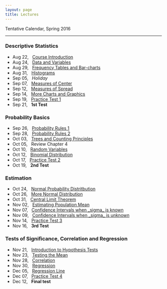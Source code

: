 ```yaml
---
layout: page
title: Lectures
---
```


Tentative Calendar, Spring 2016

<hr>

### Descriptive Statistics

<ul class="fa-ul">
  <li>
    <a href="01-course-introduction"><i class="fa-li fa fa-thumb-tack"></i></a> Aug 22, &nbsp;&nbsp;<a href="https://docs.google.com/presentation/d/198SOU2LJlhNnaZKdychSRRmJ5qqHTc4ANHG5KH_sWjo/pub?start=false&loop=false&delayms=3000" target="_blank">Course Introduction</a>
  </li>
  <li>
    <a href="02-data-variables"><i class="fa-li fa fa-thumb-tack"></i></a> Aug 24, &nbsp;&nbsp;<a href="https://docs.google.com/presentation/d/1Kb4kzobkNyBgoy5cxGs7zQ_6fm8tGpZ_sBvw_ygT_48/pub?start=false&loop=false&delayms=3000" target="_blank">Data and Variables</a>
  </li>
  <li>
    <a href="03-frequency-tables"><i class="fa-li fa fa-thumb-tack"></i></a> Aug 29, &nbsp;&nbsp;<a href="https://docs.google.com/presentation/d/1u-DBE9BbnGCcujiJ3Q-03VkMqQywybAPzb5uLIsEl8k/pub?start=false&loop=false&delayms=3000" target="_blank">Frequency Tables and Bar-charts</a>
  </li>
  <li>
    <a href="04-histograms"><i class="fa-li fa fa-thumb-tack"></i></a> Aug 31, &nbsp;&nbsp;<a href="https://docs.google.com/presentation/d/1fM4k0x-glH6deRNO8ekrQjRqPQdroMfap67NB6MfYPo/pub?start=false&loop=false&delayms=3000" target="_blank">Histograms</a>
  </li>
  <li>
    <i class="fa-li fa fa-thumb-tack"></i> Sep 05, &nbsp;&nbsp;<em>Holiday</em>
  </li>
  <li>
    <a href="05-measures-center"><i class="fa-li fa fa-thumb-tack"></i></a> Sep 07, &nbsp;&nbsp;<a href="https://docs.google.com/presentation/d/1QCrikMs63EhU3TALiDXheaMKyAoqEGhz9z6oCxpIi2k/pub?start=false&loop=false&delayms=3000" target="_blank">Measures of Center</a>
  </li>
  <li>
    <a href="06-measures-spread"><i class="fa-li fa fa-thumb-tack"></i></a> Sep 12, &nbsp;&nbsp;<a href="https://docs.google.com/presentation/d/1wZa-ugbyaCHA-4rAVLxPONuMd9gJc3Ithxogt8Lv-zY/pub?start=false&loop=false&delayms=3000" target="_blank">Measures of Spread</a>
  </li>
  <li>
    <a href="07-more-charts"><i class="fa-li fa fa-thumb-tack"></i></a> Sep 14, &nbsp;&nbsp;<a href="https://docs.google.com/presentation/d/1Rc0FwkYaWzLL4nzXuplnsArxBDs5TK6qktJ4C3eRxKc/pub?start=false&loop=false&delayms=3000" target="_blank">More Charts and Graphics</a>
  </li>
  <li>
    <i class="fa-li fa fa-thumb-tack"></i> Sep 19, &nbsp;&nbsp;<a href="../homework/math13-practice01-questions.pdf">Practice Test 1</a>
  </li>
  <li>
    <i class="fa-li fa fa-thumb-tack"></i> Sep 21, &nbsp;&nbsp;<b>1st Test</b>
  </li>
</ul>


### Probability Basics

<ul class="fa-ul">
  <li>
    <a href="08-probability-rules1"><i class="fa-li fa fa-thumb-tack"></i></a> Sep 26, &nbsp;&nbsp;<a href="https://docs.google.com/presentation/d/1cJCPgszna-QLD6o2ab6c9SUkFFEt0bJljy5xVIkPfA0/pub?start=false&loop=false&delayms=3000" target="_blank">Probability Rules 1</a>
  </li>
  <li>
    <a href="09-probability-rules2"><i class="fa-li fa fa-thumb-tack"></i></a> Sep 28, &nbsp;&nbsp;<a href="https://docs.google.com/presentation/d/1Xxy6ZoVBN9duY5iy9j-4yXKywDbK4fRWo5wadyPsOjk/pub?start=false&loop=false&delayms=3000" target="_blank">Probability Rules 2</a>
  </li>
  <li>
    <a href="10-counting-principles"><i class="fa-li fa fa-thumb-tack"></i></a> Oct 03, &nbsp;&nbsp;<a href="https://docs.google.com/presentation/d/1kgZsJFMibB5rRx1sVqJTy6efd6dgrfg1S89dAZ-wPeI/pub?start=false&loop=false&delayms=3000" target="_blank">Trees and Counting Principles</a>
  </li>
  <li>
    <i class="fa-li fa fa-thumb-tack"></i> Oct 05, &nbsp;&nbsp;Review Chapter 4
  </li>
  <li>
    <a href="11-random-variables"><i class="fa-li fa fa-thumb-tack"></i></a> Oct 10, &nbsp;&nbsp;<a href="https://docs.google.com/presentation/d/1mXkzTzr80sOfxs45QEFgywjUMw8FSHvAv8KNYO0X9Tc/pub?start=false&loop=false&delayms=3000" target="_blank">Random Variables</a>
  </li>
  <li>
    <a href="12-binomial-distribution"><i class="fa-li fa fa-thumb-tack"></i></a> Oct 12, &nbsp;&nbsp;<a href="https://docs.google.com/presentation/d/1l269oLR23ZkZe2allThPMn2PMj6Q9MVp7j8oL2uiVuI/pub?start=false&loop=false&delayms=3000" target="_blank">Binomial Distribution</a>
  </li>
<!--  
<li>
    <i class="fa-li fa fa-thumb-tack"></i> Mar 21, &nbsp;&nbsp;<em>Spring Break</em>
  </li>
  <li>
    <i class="fa-li fa fa-thumb-tack"></i> Mar 23, &nbsp;&nbsp;<em>Spring Break</em>
  </li>
-->
  <li>
    <i class="fa-li fa fa-thumb-tack"></i></a> Oct 17, &nbsp;&nbsp;<a href="../homework/math13-practice02-questions.pdf">Practice Test 2</a>
  </li>
  <li>
    <i class="fa-li fa fa-thumb-tack"></i> Oct 19, &nbsp;&nbsp;<b>2nd Test</b>
  </li>
</ul>


### Estimation

<ul class="fa-ul">
  <li>
    <a href="13-normal-distribution"><i class="fa-li fa fa-thumb-tack"></i></a> Oct 24, &nbsp;&nbsp;<a href="https://docs.google.com/presentation/d/1WPUjZUCeiLE1MhVMCpG8GFc35t2mj3fNRbZaGAPzTdg/pub?start=false&loop=false&delayms=3000" target="_blank">Normal Probability Distritbution</a>
  </li>
  <li>
    <a href="13-normal-distribution"><i class="fa-li fa fa-thumb-tack"></i></a> Oct 26, &nbsp;&nbsp;<a href="https://docs.google.com/presentation/d/1WPUjZUCeiLE1MhVMCpG8GFc35t2mj3fNRbZaGAPzTdg/pub?start=false&loop=false&delayms=3000" target="_blank">More Normal Distribution</a>
  </li>
  <li>
    <a href="14-sampling-distributions"><i class="fa-li fa fa-thumb-tack"></i></a> Oct 31, &nbsp;&nbsp;<a href="https://docs.google.com/presentation/d/1hOJ_QsjbbIYxXFciK2vXLgFG407aZ64ipndUyKljmo8/pub?start=false&loop=false&delayms=3000" target="_blank">Central Limit Theorem</a>
  </li>
  <li>
    <a href="15-mean-estimation"><i class="fa-li fa fa-thumb-tack"></i></a> Nov 02, &nbsp;&nbsp;<a href="https://docs.google.com/presentation/d/1mav1fbW42UKDoSZtqVzMh68hPLMj-zMzYzyJN4jp0RQ/pub?start=false&loop=false&delayms=3000" target="_blank">Estimating Population Mean</a>
  </li>
  <li>
    <a href="15-mean-estimation"><i class="fa-li fa fa-thumb-tack"></i></a> Nov 07, &nbsp;&nbsp;<a href="https://docs.google.com/presentation/d/1_3QyXoxKRTRhPUKayXdZh0fKvupRKFOCW04izE-Rh3M/pub?start=false&loop=false&delayms=3000" target="_blank">Confidence Intervals when _sigma_ is known</a>
  </li>
  <li>
    <a href="16-mean-estimation2"><i class="fa-li fa fa-thumb-tack"></i></a> Nov 09, &nbsp;&nbsp;<a href="https://docs.google.com/presentation/d/15SQRKW-iB-Mu479hsS73xAL5ewzzkFHzpTzjt9XR7J4/pub?start=false&loop=false&delayms=3000" target="_blank">Confidence Intervals when _sigma_ is unknown</a>
  </li>
  <li>
    <i class="fa-li fa fa-thumb-tack"></i></a> Nov 14, &nbsp;&nbsp;<a href="../homework/math13-practice03-questions.pdf">Practice Test 3</a>
  </li>
  <li>
    <i class="fa-li fa fa-thumb-tack"></i> Nov 16, &nbsp;&nbsp;<b>3rd Test</b>
  </li>
</ul>


### Tests of Significance, Correlation and Regression

<ul class="fa-ul">
  <li>
    <a href="17-hypothesis-test"><i class="fa-li fa fa-thumb-tack"></i></a> Nov 21, &nbsp;&nbsp;<a href="https://docs.google.com/presentation/d/11pegEt3GgGtL3EWMine8Es0T_hrptiC_z56g85Pye5g/pub?start=false&loop=false&delayms=3000" target="_blank">Introduction to Hypothesis Tests</a>
  </li>
  <li>
    <a href="18-testing-mean"><i class="fa-li fa fa-thumb-tack"></i></a> Nov 23, &nbsp;&nbsp;<a href="https://docs.google.com/presentation/d/12yS0nt2BLZ9nwYWBAMpFM589oteflse3HbP-oKsagnk/pub?start=false&loop=false&delayms=3000" target="_blank">Testing the Mean</a>
  </li>
  <li>
    <a href=""><i class="fa-li fa fa-thumb-tack"></i></a> Nov 28, &nbsp;&nbsp;<a href="https://docs.google.com/presentation/d/1Us875ne5g_qBxRsw_08BbuRjefC2H8g9pBpelA0qUmY/pub?start=false&loop=false&delayms=3000" target="_blank">Correlation</a>
  </li>
  <li>
    <a href=""><i class="fa-li fa fa-thumb-tack"></i></a> Nov 30, &nbsp;&nbsp;<a href="https://docs.google.com/presentation/d/1qtRsWWtAEBuikep3jU01EaQ3-n_OVRt2zSqXrDjk5yA/pub?start=false&loop=false&delayms=3000" target="_blank">Regression</a>
  </li>
  <li>
    <i class="fa-li fa fa-thumb-tack"></i> Dec 05, &nbsp;&nbsp;<a href="https://docs.google.com/presentation/d/1qtRsWWtAEBuikep3jU01EaQ3-n_OVRt2zSqXrDjk5yA/pub?start=false&loop=false&delayms=3000" target="_blank">Regression Line</a>
  </li>
  <li>
    <i class="fa-li fa fa-thumb-tack"></i></a> Dec 07, &nbsp;&nbsp;<a href="../homework/math13-practice04-questions.pdf">Practice Test 4</a>
  </li>
  <li>
    <i class="fa-li fa fa-thumb-tack"></i> Dec 12, &nbsp;&nbsp;<b>Final test</b>
  </li>
</ul>


